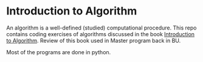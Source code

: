 # Introduction to Algorithm
An algorithm is a well-defined (studied) computational procedure. This repo contains 
coding exercises of algorithms discussed in the 
book [Introduction to Algorithm](https://www.amazon.com/Introduction-Algorithms-3rd-MIT-Press/dp/0262033844).
Review of this book used in Master program back in BU.

Most of the programs are done in python.
 

